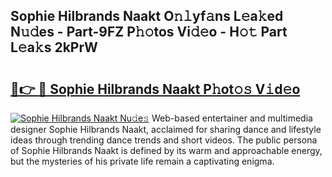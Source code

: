 ## Sophie Hilbrands Naakt O𝚗𝚕yf𝚊ns L𝚎a𝚔ed N𝚞𝚍es - Part-9FZ P𝚑𝚘tos Vi𝚍𝚎o - H𝚘𝚝 Part L𝚎a𝚔s 2kPrW

# <h2><a href="http://kfd1dz.oniu.top/?m=Sophie+Hilbrands+Naakt">🔗👉 🔴 Sophie Hilbrands Naakt P𝚑ot𝚘𝚜 V𝚒d𝚎o</a></h2>

[![Sophie Hilbrands Naakt Nu𝚍e𝚜](https://i.imgur.com/0qMVB7G.gif)](http://kfd1dz.oniu.top/?m=Sophie+Hilbrands+Naakt)
Web-based entertainer and multimedia designer Sophie Hilbrands Naakt, acclaimed for sharing dance and lifestyle ideas through trending dance trends and short videos. The public persona of Sophie Hilbrands Naakt is defined by its warm and approachable energy, but the mysteries of his private life remain a captivating enigma.  
